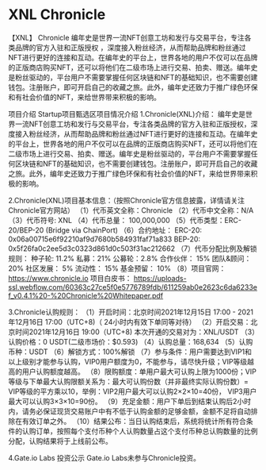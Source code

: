 # XNL Chronicle 
【XNL】 Chronicle
编年史是世界一流NFT创意工坊和发行与交易平台，专注各类品牌的官方入驻和正版授权
，深度接入粉丝经济，从而帮助品牌和粉丝通过NFT进行更好的连接和互动。在编年史的平台上，世界各地的用户不仅可以在品牌的正版商店购买NFT，还可以将他们在二级市场上进行交易、拍卖、赠送。编年史是粉丝驱动的，平台用户不需要掌握任何区块链和NFT的基础知识，也不需要创建钱包。注册账户，即可开启自己的收藏之旅。此外，编年史还致力于推广绿色环保和有社会价值的NFT，来给世界带来积极的影响。


项目介绍
Startup项目甄选区项目情况介绍
1.Chronicle(XNL)介绍：
编年史是世界一流NFT创意工坊和发行与交易平台，专注各类品牌的官方入驻和正版授权，深度接入粉丝经济，从而帮助品牌和粉丝通过NFT进行更好的连接和互动。在编年史的平台上，世界各地的用户不仅可以在品牌的正版商店购买NFT，还可以将他们在二级市场上进行交易、拍卖、赠送。编年史是粉丝驱动的，平台用户不需要掌握任何区块链和NFT的基础知识，也不需要创建钱包。注册账户，即可开启自己的收藏之旅。此外，编年史还致力于推广绿色环保和有社会价值的NFT，来给世界带来积极的影响。

2.Chronicle(XNL)项目基本信息：（按照Chronicle官方信息披露，详情请关注Chronicle官方网站）
（1）代币英文全称：Chronicle
（2）代币中文全称：N/A
（3）代币符号: XNL
（4）代币总量： 100,000,000
（5）代币类型：ERC-20/BEP-20 (Bridge via ChainPort)
（6）合约地址：
ERC-20: 0x06a00715e6f92210af9d7680b584931faf71a833
BEP-20: 0x5f26fa0c2ee5d3c0323d861d0c503f31ac212662
（7）代币分配比例及解锁规则：
种子轮: 11.2%
私募：21%
公募轮：2.8%
合作伙伴： 15%
团队&顾问： 20%
社区发展： 5%
流动性： 15%
基金预留： 10%
（8）项目官网：https://www.chronicle.io
项目白皮书： https://uploads-ssl.webflow.com/60363c27ce5f0e5776789fdb/611259ab0e2623c6da6233ef_v0.4.1%20-%20Chronicle%20Whitepaper.pdf

3.Chronicle认购规则：
（1）开启时间：北京时间2021年12月15日 17:00 - 2021年12月16日 17:00（UTC+8)（ 24小时内有效下单同等对待）
（2）开启交易：北京时间2021年12月16日 19:00（UTC+8)
本次开通的交易对为：XNL/USDT
（3）认购价格：0 USDT(二级市场价：$0.593)
（4）认购总量：168,634
（5）认购币种：USDT
（6）解锁方式：100%解锁
（7）参与条件：用户需要达到VIP1和以上级别才能参与认购，VIP0用户额度为0，不能参与，请尽快升级；VIP等级越高的用户认购额度越高。
（8）限购额度：单用户最大可认购上限为1000份；VIP等级与下单最大认购限额关系为：最大可认购份数（并非最终实际认购份数）= VIP等级的平方乘以10，举例：VIP2用户最大可以认购2×2×10=40份， VIP3用户最大可以认购3×3×10=90份。
（9）充足金额：用户下单后到结束认购后2小时内，请务必保证现货交易账户中有不低于认购金额的足够金额，金额不足将自动排除在有效订单之外。
（10）结果公布：当日认购结束后，系统将统计所有符合条件的认购订单，按照每个支付币种个人认购数量占这个支付币种总认购数量的比例分配，认购结果将于上线前公布。

4.Gate.io Labs 投资公示
Gate.io Labs未参与Chronicle投资。

